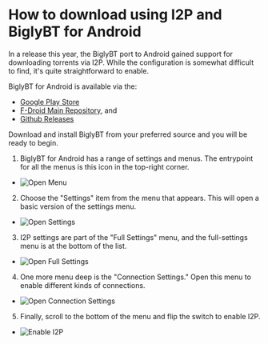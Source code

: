 How to download using I2P and BiglyBT for Android
=================================================

In a release this year, the BiglyBT port to Android gained support for
downloading torrents via I2P. While the configuration is somewhat difficult to
find, it's quite straightforward to enable.

BiglyBT for Android is available via the:

 - [Google Play Store](https://play.google.com/store/apps/details?id=com.biglybt.android.client)
 - [F-Droid Main Repository](https://f-droid.org/en/packages/com.biglybt.android.client), and 
 - [Github Releases](https://github.com/BiglySoftware/BiglyBT-Android)

Download and install BiglyBT from your preferred source and you will be ready to begin.

 1. BiglyBT for Android has a range of settings and menus. The entrypoint for all the
  menus is this icon in the top-right corner.
  - ![Open Menu](screenshots/Screenshot-Step-1.png)
 2. Choose the "Settings" item from the menu that appears. This will open a basic version
  of the settings menu.
  - ![Open Settings](screenshots/Screenshot-Step-2.png)
 3. I2P settings are part of the "Full Settings" menu, and the full-settings menu is at the
  bottom of the list.
  - ![Open Full Settings](screenshots/Screenshot-Step-3.png)
 4. One more menu deep is the "Connection Settings." Open this menu to enable different
  kinds of connections.
  - ![Open Connection Settings](screenshots/Screenshot-Step-4.png)
 5. Finally, scroll to the bottom of the menu and flip the switch to enable I2P.
  - ![Enable I2P](screenshots/Screenshot-Step-5.png)

